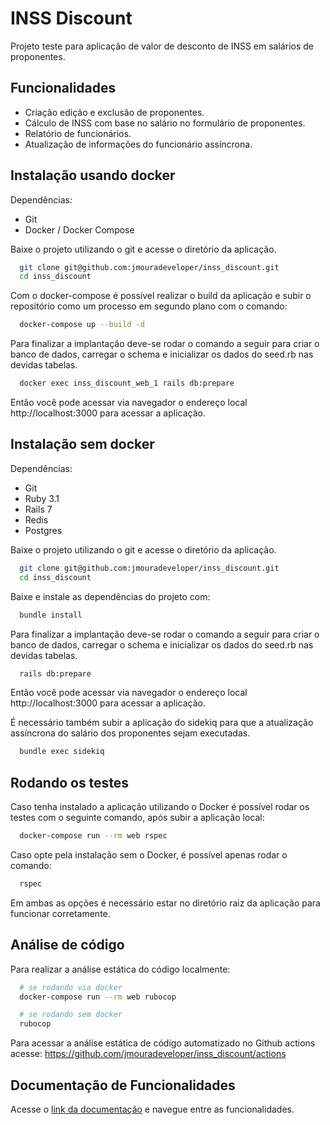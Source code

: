 
# INSS Discount

Projeto teste para aplicação de valor de desconto de INSS em salários de proponentes.

## Funcionalidades

- Criação edição e exclusão de proponentes.
- Cálculo de INSS com base no salário no formulário de proponentes.
- Relatório de funcionários.
- Atualização de informações do funcionário assíncrona.

## Instalação usando docker

Dependências:
- Git
- Docker / Docker Compose

Baixe o projeto utilizando o git e acesse o diretório da aplicação.

```bash
  git clone git@github.com:jmouradeveloper/inss_discount.git
  cd inss_discount
```

Com o docker-compose é possível realizar o build da aplicação e subir o repositório como um processo em segundo plano com o comando:

```bash
  docker-compose up --build -d
```

Para finalizar a implantação deve-se rodar o comando a seguir para criar o banco de dados, carregar o schema e inicializar os dados do seed.rb nas devidas tabelas.

```bash
  docker exec inss_discount_web_1 rails db:prepare
```

Então você pode acessar via navegador o endereço local http://localhost:3000 para acessar a aplicação.

## Instalação sem docker

Dependências:
- Git
- Ruby 3.1
- Rails 7
- Redis
- Postgres

Baixe o projeto utilizando o git e acesse o diretório da aplicação.

```bash
  git clone git@github.com:jmouradeveloper/inss_discount.git
  cd inss_discount
```

Baixe e instale as dependências do projeto com:

```bash
  bundle install
```

Para finalizar a implantação deve-se rodar o comando a seguir para criar o banco de dados, carregar o schema e inicializar os dados do seed.rb nas devidas tabelas.

```bash
  rails db:prepare
```

Então você pode acessar via navegador o endereço local http://localhost:3000 para acessar a aplicação.

É necessário também subir a aplicação do sidekiq para que a atualização assíncrona do salário dos proponentes sejam executadas.

```bash
  bundle exec sidekiq
```

## Rodando os testes

Caso tenha instalado a aplicação utilizando o Docker é possível rodar os testes com o seguinte comando, após subir a aplicação local:

```bash
  docker-compose run --rm web rspec
```

Caso opte pela instalação sem o Docker, é possível apenas rodar o comando:

```bash
  rspec
```

Em ambas as opções é necessário estar no diretório raiz da aplicação para funcionar corretamente.

## Análise de código

Para realizar a análise estática do código localmente:

```bash
  # se rodando via docker
  docker-compose run --rm web rubocop

  # se rodando sem docker
  rubocop
```

Para acessar a análise estática de código automatizado no Github actions acesse:
https://github.com/jmouradeveloper/inss_discount/actions

## Documentação de Funcionalidades

Acesse o [link da documentação](https://github.com/jmouradeveloper/inss_discount/tree/main/docs) e navegue entre as funcionalidades.